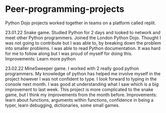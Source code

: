 # Peer-programming-projects
Python Dojo projects worked together in teams on a platform called replit.

23.01.22 Snake game. Studied Python for 2 days and looked to network and meet other Python programmers. Joined the London Python Dojo. Thought I was not going to contribute but I was able to, by breaking down the problem into smaller problems. I was able to read Python documentation. It was hard for me to follow along but I was proud of myself for doing this. Improvements: Learn more python

23.02.22 MineSweeper game. I worked with 2 really good python programmers. My knowledge of python has helped me involve myself in the project however I was not confident to type. I look forward to typing in the console next month. I was good at understanding what I saw which is a big improvement to last week. This project is more complicated to the snake game, but I think my improvements from the month before. Improvements: learn about functions, arguments within functions, confidence in being a typer, learn debugging, dictionaries, some small games.
